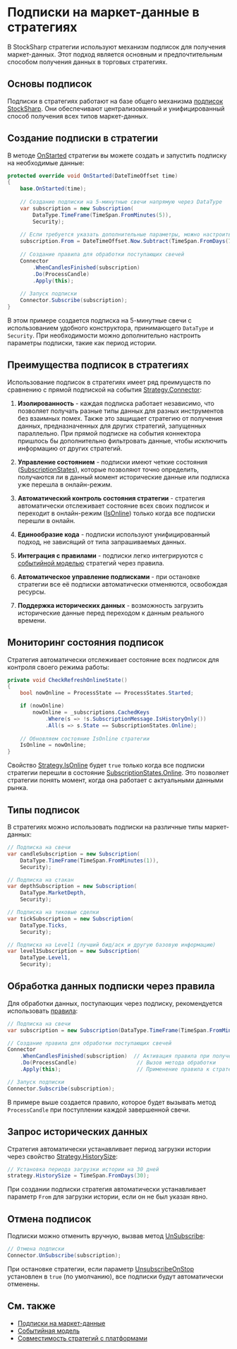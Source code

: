 # Подписки на маркет-данные в стратегиях

В StockSharp стратегии используют механизм подписок для получения маркет-данных. Этот подход является основным и предпочтительным способом получения данных в торговых стратегиях.

## Основы подписок

Подписки в стратегиях работают на базе общего механизма [подписок StockSharp](../market_data/subscriptions.md). Они обеспечивают централизованный и унифицированный способ получения всех типов маркет-данных.

## Создание подписки в стратегии

В методе [OnStarted](xref:StockSharp.Algo.Strategies.Strategy.OnStarted(System.DateTimeOffset)) стратегии вы можете создать и запустить подписку на необходимые данные:

```cs
protected override void OnStarted(DateTimeOffset time)
{
    base.OnStarted(time);
    
    // Создание подписки на 5-минутные свечи напрямую через DataType
    var subscription = new Subscription(
        DataType.TimeFrame(TimeSpan.FromMinutes(5)),
        Security);
    
    // Если требуется указать дополнительные параметры, можно настроить подписку
    subscription.From = DateTimeOffset.Now.Subtract(TimeSpan.FromDays(7));
    
    // Создание правила для обработки поступающих свечей
    Connector
        .WhenCandlesFinished(subscription)
        .Do(ProcessCandle)
        .Apply(this);
    
    // Запуск подписки
    Connector.Subscribe(subscription);
}
```

В этом примере создается подписка на 5-минутные свечи с использованием удобного конструктора, принимающего `DataType` и `Security`. При необходимости можно дополнительно настроить параметры подписки, такие как период истории.

## Преимущества подписок в стратегиях

Использование подписок в стратегиях имеет ряд преимуществ по сравнению с прямой подпиской на события [Strategy.Connector](xref:StockSharp.Algo.Strategies.Strategy.Connector):

1. **Изолированность** - каждая подписка работает независимо, что позволяет получать разные типы данных для разных инструментов без взаимных помех. Также это защищает стратегию от получения данных, предназначенных для других стратегий, запущенных параллельно. При прямой подписке на события коннектора пришлось бы дополнительно фильтровать данные, чтобы исключить информацию от других стратегий.

2. **Управление состоянием** - подписки имеют четкие состояния ([SubscriptionStates](xref:StockSharp.Messages.SubscriptionStates)), которые позволяют точно определить, получаются ли в данный момент исторические данные или подписка уже перешла в онлайн-режим.

3. **Автоматический контроль состояния стратегии** - стратегия автоматически отслеживает состояние всех своих подписок и переходит в онлайн-режим ([IsOnline](xref:StockSharp.Algo.Strategies.Strategy.IsOnline)) только когда все подписки перешли в онлайн.

4. **Единообразие кода** - подписки используют унифицированный подход, не зависящий от типа запрашиваемых данных.

5. **Интеграция с правилами** - подписки легко интегрируются с [событийной моделью](event_model.md) стратегий через правила.

6. **Автоматическое управление подписками** - при остановке стратегии все её подписки автоматически отменяются, освобождая ресурсы.

7. **Поддержка исторических данных** - возможность загрузить исторические данные перед переходом к данным реального времени.

## Мониторинг состояния подписок

Стратегия автоматически отслеживает состояние всех подписок для контроля своего режима работы:

```cs
private void CheckRefreshOnlineState()
{
    bool nowOnline = ProcessState == ProcessStates.Started;

    if (nowOnline)
        nowOnline = _subscriptions.CachedKeys
            .Where(s => !s.SubscriptionMessage.IsHistoryOnly())
            .All(s => s.State == SubscriptionStates.Online);
    
    // Обновляем состояние IsOnline стратегии
    IsOnline = nowOnline;
}
```

Свойство [Strategy.IsOnline](xref:StockSharp.Algo.Strategies.Strategy.IsOnline) будет `true` только когда все подписки стратегии перешли в состояние [SubscriptionStates.Online](xref:StockSharp.Messages.SubscriptionStates.Online). Это позволяет стратегии понять момент, когда она работает с актуальными данными рынка.

## Типы подписок

В стратегиях можно использовать подписки на различные типы маркет-данных:

```cs
// Подписка на свечи
var candleSubscription = new Subscription(
    DataType.TimeFrame(TimeSpan.FromMinutes(1)),
    Security);

// Подписка на стакан
var depthSubscription = new Subscription(
    DataType.MarketDepth,
    Security);

// Подписка на тиковые сделки
var tickSubscription = new Subscription(
    DataType.Ticks,
    Security);

// Подписка на Level1 (лучший бид/аск и другую базовую информацию)
var level1Subscription = new Subscription(
    DataType.Level1,
    Security);
```

## Обработка данных подписки через правила

Для обработки данных, поступающих через подписку, рекомендуется использовать [правила](event_model.md):

```cs
// Подписка на свечи
var subscription = new Subscription(DataType.TimeFrame(TimeSpan.FromMinutes(5)), Security);

// Создание правила для обработки поступающих свечей
Connector
    .WhenCandlesFinished(subscription)  // Активация правила при получении завершенной свечи
    .Do(ProcessCandle)                   // Вызов метода обработки
    .Apply(this);                        // Применение правила к стратегии

// Запуск подписки
Connector.Subscribe(subscription);
```

В примере выше создается правило, которое будет вызывать метод `ProcessCandle` при поступлении каждой завершенной свечи.

## Запрос исторических данных

Стратегия автоматически устанавливает период загрузки истории через свойство [Strategy.HistorySize](xref:StockSharp.Algo.Strategies.Strategy.HistorySize):

```cs
// Установка периода загрузки истории на 30 дней
strategy.HistorySize = TimeSpan.FromDays(30);
```

При создании подписки стратегия автоматически устанавливает параметр `From` для загрузки истории, если он не был указан явно.

## Отмена подписок

Подписки можно отменить вручную, вызвав метод [UnSubscribe](xref:StockSharp.Algo.ISubscriptionProvider.UnSubscribe(StockSharp.BusinessEntities.Subscription)):

```cs
// Отмена подписки
Connector.UnSubscribe(subscription);
```

При остановке стратегии, если параметр [UnsubscribeOnStop](xref:StockSharp.Algo.Strategies.Strategy.UnsubscribeOnStop) установлен в `true` (по умолчанию), все подписки будут автоматически отменены.

## См. также

- [Подписки на маркет-данные](../market_data/subscriptions.md)
- [Событийная модель](event_model.md)
- [Совместимость стратегий с платформами](compatibility.md)
